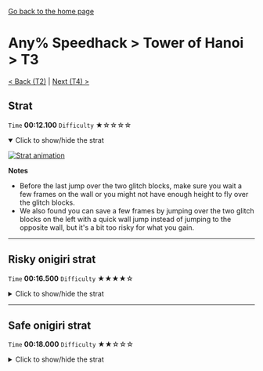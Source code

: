 [Go back to the home page](https://github.com/Doublevil/scbspeedrun)

# Any% Speedhack > Tower of Hanoi > T3

[< Back (T2)](https://github.com/Doublevil/scbspeedrun/blob/main/levels/any_sh/T/T2.md) | [Next (T4) >](https://github.com/Doublevil/scbspeedrun/blob/main/levels/any_sh/T/T4.md)

## Strat

`Time` **00:12.100** `Difficulty` ★☆☆☆☆
<details open>
  <summary>Click to show/hide the strat</summary>

  [![Strat animation](https://github.com/Doublevil/scbspeedrun/blob/main/media/levels/T/T3_Strat.webp)](https://github.com/Doublevil/scbspeedrun/blob/main/media/levels/T/T3_Strat.mp4?raw=true)

  **Notes**
  - Before the last jump over the two glitch blocks, make sure you wait a few frames on the wall or you might not have enough height to fly over the glitch blocks.
  - We also found you can save a few frames by jumping over the two glitch blocks on the left with a quick wall jump instead of jumping to the opposite wall, but it's a bit too risky for what you gain.
</details>

---
## Risky onigiri strat

`Time` **00:16.500** `Difficulty` ★★★★☆
<details>
  <summary>Click to show/hide the strat</summary>

  [![Strat animation](https://github.com/Doublevil/scbspeedrun/blob/main/media/levels/T/T3_EdgeCoyoteOnigiri.webp)](https://github.com/Doublevil/scbspeedrun/blob/main/media/levels/T/T3_EdgeCoyoteOnigiri.mp4?raw=true)

  **Notes**
  - This strat uses an edge coyote (coyote timed wall jump) to grab the onigiri without falling down.
  - The long jump from the left crumbling wall into the onigiri pit is a bit scary, but definitely saves a bit of time compared to cutting it in several jumps. If you are having trouble with this jump, make sure you let go of the wall (press Right) for a couple of frames BEFORE jumping. And don't jump from too far up, or you'll fall too fast.
</details>

---
## Safe onigiri strat

`Time` **00:18.000** `Difficulty` ★★☆☆☆
<details>
  <summary>Click to show/hide the strat</summary>

  [![Strat animation](https://github.com/Doublevil/scbspeedrun/blob/main/media/levels/T/T3_Onigiri.webp)](https://github.com/Doublevil/scbspeedrun/blob/main/media/levels/T/T3_Onigiri.mp4?raw=true)

  **Notes**
  - The long jump from the left crumbling wall into the onigiri pit is a bit scary, but definitely saves a bit of time compared to cutting it in several jumps. If you are having trouble with this jump, make sure you let go of the wall (press Right) for a couple of frames BEFORE jumping. And don't jump from too far up, or you'll fall too fast.
</details>
